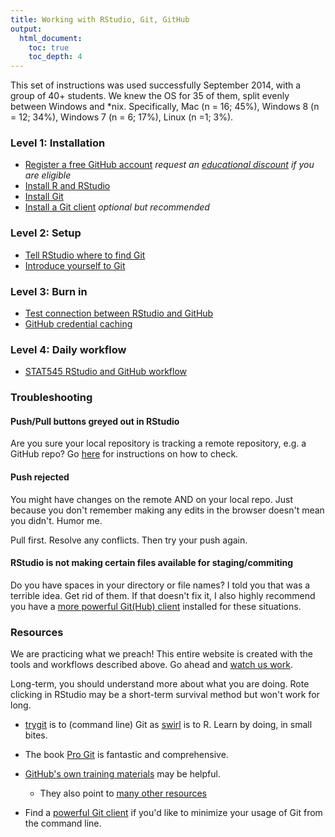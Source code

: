 ```yaml
---
title: Working with RStudio, Git, GitHub
output:
  html_document:
    toc: true
    toc_depth: 4
---
```


This set of instructions was used successfully September 2014, with a group of 40+ students. We knew the OS for 35 of them, split evenly between Windows and \*nix. Specifically, Mac (n = 16; 45%), Windows 8 (n = 12; 34%), Windows 7 (n = 6; 17%), Linux (n =1; 3%).

### Level 1: Installation

  * [Register a free GitHub account](https://github.com) *request an [educational discount](https://github.com/blog/1775-github-goes-to-school) if you are eligible*
  * [Install R and RStudio](block000_r-rstudio-install.html)
  * [Install Git](git01_git-install.html)
  * [Install a Git client](git02_git-clients.html) *optional but recommended*

### Level 2: Setup

  * [Tell RStudio where to find Git](git03_rstudio-meet-git.html)
  * [Introduce yourself to Git](git04_introduce-self-to-git.html)

### Level 3: Burn in

  * [Test connection between RStudio and GitHub](git05_first-use-git-rstudio.html)
  * [GitHub credential caching](git06_credential-caching.html)

### Level 4: Daily workflow

  * [STAT545 RStudio and GitHub workflow](git07_git-usage.html)


### Troubleshooting

#### Push/Pull buttons greyed out in RStudio

Are you sure your local repository is tracking a remote repository, e.g. a GitHub repo? Go [here](git07_git-usage.html#step-2-plan-b) for instructions on how to check.

#### Push rejected

You might have changes on the remote AND on your local repo. Just because you don't remember making any edits in the browser doesn't mean you didn't. Humor me.

Pull first. Resolve any conflicts. Then try your push again.

#### RStudio is not making certain files available for staging/commiting

Do you have spaces in your directory or file names? I told you that was a terrible idea. Get rid of them. If that doesn't fix it, I also highly recommend you have a [more powerful Git(Hub) client](git02_git-clients.html) installed for these situations.

### Resources

We are practicing what we preach! This entire website is created with the tools and workflows described above. Go ahead and [watch us work](https://github.com/STAT545-UBC/STAT545-UBC.github.io).

Long-term, you should understand more about what you are doing. Rote clicking in RStudio may be a short-term survival method but won't work for long.

  * [trygit](https://try.github.io/levels/1/challenges/1) is to (command line) Git as [swirl](http://swirlstats.com) is to R. Learn by doing, in small bites.

  * The book [Pro Git](http://git-scm.com/book) is fantastic and comprehensive.

  * [GitHub's own training materials](http://training.github.com/kit/) may be helpful.

    - They also point to [many other resources](https://help.github.com/articles/what-are-other-good-resources-for-learning-git-and-github)

  * Find a [powerful Git client](git02_git-clients.html) if you'd like to minimize your usage of Git from the command line.